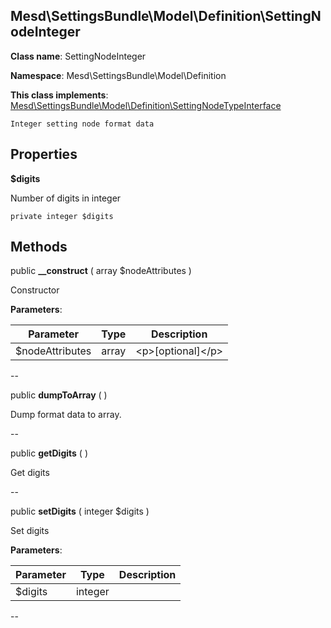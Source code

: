 Mesd\SettingsBundle\Model\Definition\SettingNodeInteger
---------------


**Class name**: SettingNodeInteger

**Namespace**: Mesd\SettingsBundle\Model\Definition



**This class implements**: [Mesd\SettingsBundle\Model\Definition\SettingNodeTypeInterface](Mesd-SettingsBundle-Model-Definition-SettingNodeTypeInterface.md)



    Integer setting node format data

    





Properties
----------


**$digits**

Number of digits in integer



    private integer $digits






Methods
-------


public **__construct** ( array $nodeAttributes )


Constructor








**Parameters**:

| Parameter | Type | Description |
|-----------|------|-------------|
| $nodeAttributes | array | &lt;p&gt;[optional]&lt;/p&gt; |

--

public **dumpToArray** (  )


Dump format data to array.








--

public **getDigits** (  )


Get digits








--

public **setDigits** ( integer $digits )


Set digits








**Parameters**:

| Parameter | Type | Description |
|-----------|------|-------------|
| $digits | integer |  |

--

